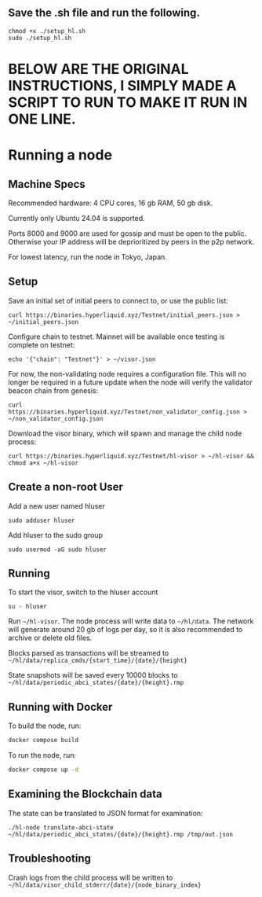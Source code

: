 ## Save the .sh file and run the following.

```
chmod +x ./setup_hl.sh
sudo ./setup_hl.sh 
```



# BELOW ARE THE ORIGINAL INSTRUCTIONS, I SIMPLY MADE A SCRIPT TO RUN TO MAKE IT RUN IN ONE LINE.

# Running a node

## Machine Specs
Recommended hardware: 4 CPU cores, 16 gb RAM, 50 gb disk.

Currently only Ubuntu 24.04 is supported.

Ports 8000 and 9000 are used for gossip and must be open to the public. Otherwise your IP address will be deprioritized by peers in the p2p network.

For lowest latency, run the node in Tokyo, Japan.

## Setup
Save an initial set of initial peers to connect to, or use the public list:
```
curl https://binaries.hyperliquid.xyz/Testnet/initial_peers.json > ~/initial_peers.json
```

Configure chain to testnet. Mainnet will be available once testing is complete on testnet:
```
echo '{"chain": "Testnet"}' > ~/visor.json
```

For now, the non-validating node requires a configuration file. This will no longer be required in a future update when the node will verify the validator beacon chain from genesis:
```
curl https://binaries.hyperliquid.xyz/Testnet/non_validator_config.json > ~/non_validator_config.json
```

Download the visor binary, which will spawn and manage the child node process:
```
curl https://binaries.hyperliquid.xyz/Testnet/hl-visor > ~/hl-visor && chmod a+x ~/hl-visor
```
## Create a non-root User
Add a new user named hluser
```
sudo adduser hluser
```
Add hluser to the sudo group
```
sudo usermod -aG sudo hluser
```

## Running
To start the visor, switch to the hluser account
```
su - hluser
```
Run `~/hl-visor`. The node process will write data to `~/hl/data`. The network will generate around 20 gb of logs per day, so it is also recommended to archive or delete old files.

Blocks parsed as transactions will be streamed to `~/hl/data/replica_cmds/{start_time}/{date}/{height}`

State snapshots will be saved every 10000 blocks to `~/hl/data/periodic_abci_states/{date}/{height}.rmp`

## Running with Docker

To build the node, run:

```bash
docker compose build
```

To run the node, run:

```bash
docker compose up -d
```

## Examining the Blockchain data
The state can be translated to JSON format for examination:

```
./hl-node translate-abci-state ~/hl/data/periodic_abci_states/{date}/{height}.rmp /tmp/out.json
```

## Troubleshooting
Crash logs from the child process will be written to `~/hl/data/visor_child_stderr/{date}/{node_binary_index}`
